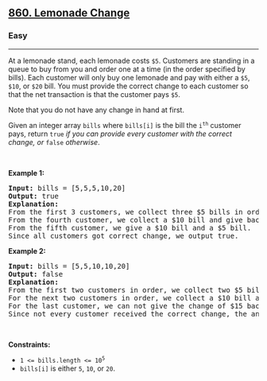 <h2><a href="https://leetcode.com/problems/lemonade-change/">860. Lemonade Change</a></h2><h3>Easy</h3><hr><div style="user-select: auto;"><p style="user-select: auto;">At a lemonade stand, each lemonade costs <code style="user-select: auto;">$5</code>. Customers are standing in a queue to buy from you and order one at a time (in the order specified by bills). Each customer will only buy one lemonade and pay with either a <code style="user-select: auto;">$5</code>, <code style="user-select: auto;">$10</code>, or <code style="user-select: auto;">$20</code> bill. You must provide the correct change to each customer so that the net transaction is that the customer pays <code style="user-select: auto;">$5</code>.</p>

<p style="user-select: auto;">Note that you do not have any change in hand at first.</p>

<p style="user-select: auto;">Given an integer array <code style="user-select: auto;">bills</code> where <code style="user-select: auto;">bills[i]</code> is the bill the <code style="user-select: auto;">i<sup style="user-select: auto;">th</sup></code> customer pays, return <code style="user-select: auto;">true</code> <em style="user-select: auto;">if you can provide every customer with the correct change, or</em> <code style="user-select: auto;">false</code> <em style="user-select: auto;">otherwise</em>.</p>

<p style="user-select: auto;">&nbsp;</p>
<p style="user-select: auto;"><strong style="user-select: auto;">Example 1:</strong></p>

<pre style="user-select: auto;"><strong style="user-select: auto;">Input:</strong> bills = [5,5,5,10,20]
<strong style="user-select: auto;">Output:</strong> true
<strong style="user-select: auto;">Explanation:</strong> 
From the first 3 customers, we collect three $5 bills in order.
From the fourth customer, we collect a $10 bill and give back a $5.
From the fifth customer, we give a $10 bill and a $5 bill.
Since all customers got correct change, we output true.
</pre>

<p style="user-select: auto;"><strong style="user-select: auto;">Example 2:</strong></p>

<pre style="user-select: auto;"><strong style="user-select: auto;">Input:</strong> bills = [5,5,10,10,20]
<strong style="user-select: auto;">Output:</strong> false
<strong style="user-select: auto;">Explanation:</strong> 
From the first two customers in order, we collect two $5 bills.
For the next two customers in order, we collect a $10 bill and give back a $5 bill.
For the last customer, we can not give the change of $15 back because we only have two $10 bills.
Since not every customer received the correct change, the answer is false.
</pre>

<p style="user-select: auto;">&nbsp;</p>
<p style="user-select: auto;"><strong style="user-select: auto;">Constraints:</strong></p>

<ul style="user-select: auto;">
	<li style="user-select: auto;"><code style="user-select: auto;">1 &lt;= bills.length &lt;= 10<sup style="user-select: auto;">5</sup></code></li>
	<li style="user-select: auto;"><code style="user-select: auto;">bills[i]</code> is either <code style="user-select: auto;">5</code>, <code style="user-select: auto;">10</code>, or <code style="user-select: auto;">20</code>.</li>
</ul>
</div>